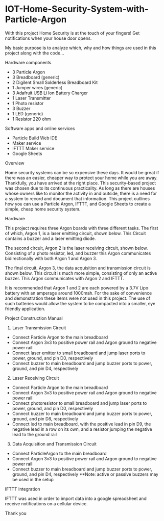 # IOT-Home-Security-System-with-Particle-Argon

With this project Home Security is at the touch of your fingers! Get notifications when your house door opens.

My basic purpose is to analyze which, why and how things are used in this project along with the code...

Hardware components

* 3 Particle Argon
* 3 Breadboard (generic)
* 2 Digilent Small Solderless Breadboard Kit
* 1 Jumper wires (generic)
* 3 Adafruit USB Li Ion Battery Charger
* 1 Laser Transmitter
* 1 Photo resistor
* 3 Buzzer
* 1 LED (generic)
* 1 Resistor 220 ohm

Software apps and online services

* Particle Build Web IDE
* Maker service	
* IFTTT Maker service
* Google Sheets	

Overview

Home security systems can be so expensive these days. It would be great if there was an easier, cheaper way to protect your home while you are away. Thankfully, you have arrived at the right place. This security-based project was chosen due to its continuous practicality. As long as there are houses whose owners like to monitor the activity in and outside, there is a need for a system to record and document that information. This project outlines how you can use a Particle Argon, IFTTT, and Google Sheets to create a simple, cheap home security system.

Hardware

This project requires three Argon boards with three different tasks. The first of which, Argon 1, is a laser emitting circuit, shown below. This Circuit contains a buzzer and a laser emitting diode.

The second circuit, Argon 2 is the laser receiving circuit, shown below. Consisting of a photo resistor, led, and buzzer this Argon communicates bidirectionally with both Argon 1 and Argon 3.

The final circuit, Argon 3, the data acquisition and transmission circuit is shown below. This circuit is much more simple, consisting of only an active buzzer. This Argon communicates with Argon 2 and IFTTT.

It is recommended that Argon 1 and 2 are each powered by a 3.7V Lipo battery with an amperage around 1000mah. For the sake of convenience and demonstration these items were not used in this project. The use of such batteries would allow the system to be compacted into a smaller, eye friendly application.

Project Construction Manual

1. Laser Transmission Circuit

* Connect Particle Argon to the main breadboard
* Connect Argon 3v3 to positive power rail and Argon ground to negative power rail
* Connect laser emitter to small breadboard and jump laser ports to power, ground, and pin D0, respectively
* Connect buzzer to main breadboard and jump buzzer ports to power, ground, and pin D4, respectively

2. Laser Receiving Circuit
* Connect Particle Argon to the main breadboard
* Connect Argon 3v3 to positive power rail and Argon ground to negative power rail
* Connect photoresistor to small breadboard and jump laser ports to power, ground, and pin D0, respectively
* Connect buzzer to main breadboard and jump buzzer ports to power, ground, and pin D8, respectively
* Connect led to main breadboard, with the positive lead in pin D9, the negative lead in a row on its own, and a resistor jumping the negative lead to the ground rail

3. Data Acquisition and Transmission Circuit
* Connect ParticleArgon to the main breadboard
* Connect Argon 3v3 to positive power rail and Argon ground to negative power rail
* Connect buzzer to main breadboard and jump buzzer ports to power, ground, and pin D4, respectively
**Note: active or passive buzzers may be used in the setup

IFTTT Integration

IFTTT was used in order to import data into a google spreadsheet and receive notifications on a cellular device.

Thank you
